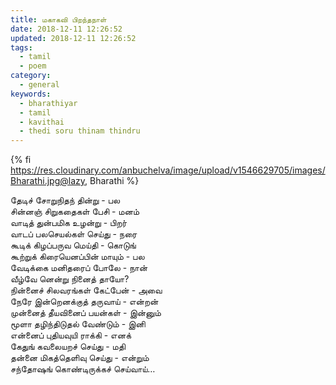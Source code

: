 ```yaml
---
title: மகாகவி பிறந்தநாள்
date: 2018-12-11 12:26:52
updated: 2018-12-11 12:26:52
tags:
  - tamil
  - poem
category:
  - general
keywords:
  - bharathiyar
  - tamil
  - kavithai
  - thedi soru thinam thindru
---
```

{% fi https://res.cloudinary.com/anbuchelva/image/upload/v1546629705/images/Bharathi.jpg@lazy, Bharathi %}

தேடிச் சோறுநிதந் தின்று - பல  
சின்னஞ் சிறுகதைகள் பேசி - மனம்  
வாடித் துன்பமிக உழன்று - பிறர்  
வாடப் பலசெயல்கள் செய்து - நரை  
கூடிக் கிழப்பருவ மெய்தி - கொடுங்  
கூற்றுக் கிரையெனப்பின் மாயும் - பல  
வேடிக்கை மனிதரைப் போலே - நான்  
வீழ்வே னென்று நினைத் தாயோ?  
நின்னைச் சிலவரங்கள் கேட்பேன் - அவை  
நேரே இன்றெனக்குத் தருவாய் - என்றன்  
முன்னைத் தீயவினைப் பயன்கள் - இன்னும்  
மூளா தழிந்திடுதல் வேண்டும் - இனி  
என்னைப் புதியவுயி ராக்கி - எனக்  
கேதுங் கவலையறச் செய்து - மதி  
தன்னை மிகத்தெளிவு செய்து - என்றும்  
சந்தோஷங் கொண்டிருக்கச் செய்வாய்…
